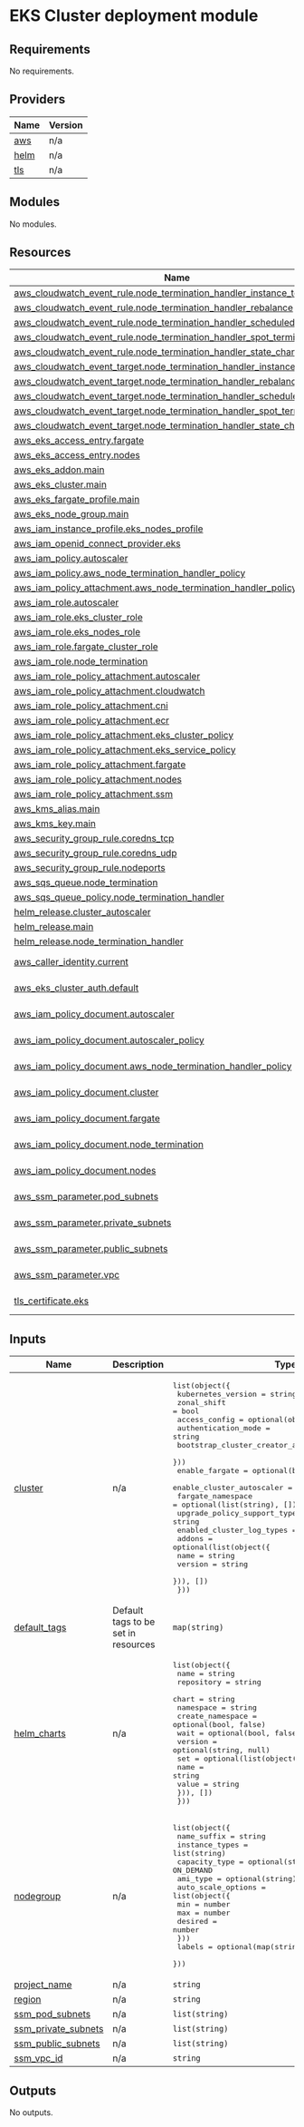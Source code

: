 # EKS Cluster deployment module

<!-- BEGIN_TF_DOCS -->
## Requirements

No requirements.

## Providers

| Name | Version |
|------|---------|
| <a name="provider_aws"></a> [aws](#provider\_aws) | n/a |
| <a name="provider_helm"></a> [helm](#provider\_helm) | n/a |
| <a name="provider_tls"></a> [tls](#provider\_tls) | n/a |

## Modules

No modules.

## Resources

| Name | Type |
|------|------|
| [aws_cloudwatch_event_rule.node_termination_handler_instance_terminate](https://registry.terraform.io/providers/hashicorp/aws/latest/docs/resources/cloudwatch_event_rule) | resource |
| [aws_cloudwatch_event_rule.node_termination_handler_rebalance](https://registry.terraform.io/providers/hashicorp/aws/latest/docs/resources/cloudwatch_event_rule) | resource |
| [aws_cloudwatch_event_rule.node_termination_handler_scheduled_change](https://registry.terraform.io/providers/hashicorp/aws/latest/docs/resources/cloudwatch_event_rule) | resource |
| [aws_cloudwatch_event_rule.node_termination_handler_spot_termination](https://registry.terraform.io/providers/hashicorp/aws/latest/docs/resources/cloudwatch_event_rule) | resource |
| [aws_cloudwatch_event_rule.node_termination_handler_state_change](https://registry.terraform.io/providers/hashicorp/aws/latest/docs/resources/cloudwatch_event_rule) | resource |
| [aws_cloudwatch_event_target.node_termination_handler_instance_terminate](https://registry.terraform.io/providers/hashicorp/aws/latest/docs/resources/cloudwatch_event_target) | resource |
| [aws_cloudwatch_event_target.node_termination_handler_rebalance](https://registry.terraform.io/providers/hashicorp/aws/latest/docs/resources/cloudwatch_event_target) | resource |
| [aws_cloudwatch_event_target.node_termination_handler_scheduled_change](https://registry.terraform.io/providers/hashicorp/aws/latest/docs/resources/cloudwatch_event_target) | resource |
| [aws_cloudwatch_event_target.node_termination_handler_spot_termination](https://registry.terraform.io/providers/hashicorp/aws/latest/docs/resources/cloudwatch_event_target) | resource |
| [aws_cloudwatch_event_target.node_termination_handler_state_change](https://registry.terraform.io/providers/hashicorp/aws/latest/docs/resources/cloudwatch_event_target) | resource |
| [aws_eks_access_entry.fargate](https://registry.terraform.io/providers/hashicorp/aws/latest/docs/resources/eks_access_entry) | resource |
| [aws_eks_access_entry.nodes](https://registry.terraform.io/providers/hashicorp/aws/latest/docs/resources/eks_access_entry) | resource |
| [aws_eks_addon.main](https://registry.terraform.io/providers/hashicorp/aws/latest/docs/resources/eks_addon) | resource |
| [aws_eks_cluster.main](https://registry.terraform.io/providers/hashicorp/aws/latest/docs/resources/eks_cluster) | resource |
| [aws_eks_fargate_profile.main](https://registry.terraform.io/providers/hashicorp/aws/latest/docs/resources/eks_fargate_profile) | resource |
| [aws_eks_node_group.main](https://registry.terraform.io/providers/hashicorp/aws/latest/docs/resources/eks_node_group) | resource |
| [aws_iam_instance_profile.eks_nodes_profile](https://registry.terraform.io/providers/hashicorp/aws/latest/docs/resources/iam_instance_profile) | resource |
| [aws_iam_openid_connect_provider.eks](https://registry.terraform.io/providers/hashicorp/aws/latest/docs/resources/iam_openid_connect_provider) | resource |
| [aws_iam_policy.autoscaler](https://registry.terraform.io/providers/hashicorp/aws/latest/docs/resources/iam_policy) | resource |
| [aws_iam_policy.aws_node_termination_handler_policy](https://registry.terraform.io/providers/hashicorp/aws/latest/docs/resources/iam_policy) | resource |
| [aws_iam_policy_attachment.aws_node_termination_handler_policy](https://registry.terraform.io/providers/hashicorp/aws/latest/docs/resources/iam_policy_attachment) | resource |
| [aws_iam_role.autoscaler](https://registry.terraform.io/providers/hashicorp/aws/latest/docs/resources/iam_role) | resource |
| [aws_iam_role.eks_cluster_role](https://registry.terraform.io/providers/hashicorp/aws/latest/docs/resources/iam_role) | resource |
| [aws_iam_role.eks_nodes_role](https://registry.terraform.io/providers/hashicorp/aws/latest/docs/resources/iam_role) | resource |
| [aws_iam_role.fargate_cluster_role](https://registry.terraform.io/providers/hashicorp/aws/latest/docs/resources/iam_role) | resource |
| [aws_iam_role.node_termination](https://registry.terraform.io/providers/hashicorp/aws/latest/docs/resources/iam_role) | resource |
| [aws_iam_role_policy_attachment.autoscaler](https://registry.terraform.io/providers/hashicorp/aws/latest/docs/resources/iam_role_policy_attachment) | resource |
| [aws_iam_role_policy_attachment.cloudwatch](https://registry.terraform.io/providers/hashicorp/aws/latest/docs/resources/iam_role_policy_attachment) | resource |
| [aws_iam_role_policy_attachment.cni](https://registry.terraform.io/providers/hashicorp/aws/latest/docs/resources/iam_role_policy_attachment) | resource |
| [aws_iam_role_policy_attachment.ecr](https://registry.terraform.io/providers/hashicorp/aws/latest/docs/resources/iam_role_policy_attachment) | resource |
| [aws_iam_role_policy_attachment.eks_cluster_policy](https://registry.terraform.io/providers/hashicorp/aws/latest/docs/resources/iam_role_policy_attachment) | resource |
| [aws_iam_role_policy_attachment.eks_service_policy](https://registry.terraform.io/providers/hashicorp/aws/latest/docs/resources/iam_role_policy_attachment) | resource |
| [aws_iam_role_policy_attachment.fargate](https://registry.terraform.io/providers/hashicorp/aws/latest/docs/resources/iam_role_policy_attachment) | resource |
| [aws_iam_role_policy_attachment.nodes](https://registry.terraform.io/providers/hashicorp/aws/latest/docs/resources/iam_role_policy_attachment) | resource |
| [aws_iam_role_policy_attachment.ssm](https://registry.terraform.io/providers/hashicorp/aws/latest/docs/resources/iam_role_policy_attachment) | resource |
| [aws_kms_alias.main](https://registry.terraform.io/providers/hashicorp/aws/latest/docs/resources/kms_alias) | resource |
| [aws_kms_key.main](https://registry.terraform.io/providers/hashicorp/aws/latest/docs/resources/kms_key) | resource |
| [aws_security_group_rule.coredns_tcp](https://registry.terraform.io/providers/hashicorp/aws/latest/docs/resources/security_group_rule) | resource |
| [aws_security_group_rule.coredns_udp](https://registry.terraform.io/providers/hashicorp/aws/latest/docs/resources/security_group_rule) | resource |
| [aws_security_group_rule.nodeports](https://registry.terraform.io/providers/hashicorp/aws/latest/docs/resources/security_group_rule) | resource |
| [aws_sqs_queue.node_termination](https://registry.terraform.io/providers/hashicorp/aws/latest/docs/resources/sqs_queue) | resource |
| [aws_sqs_queue_policy.node_termination_handler](https://registry.terraform.io/providers/hashicorp/aws/latest/docs/resources/sqs_queue_policy) | resource |
| [helm_release.cluster_autoscaler](https://registry.terraform.io/providers/hashicorp/helm/latest/docs/resources/release) | resource |
| [helm_release.main](https://registry.terraform.io/providers/hashicorp/helm/latest/docs/resources/release) | resource |
| [helm_release.node_termination_handler](https://registry.terraform.io/providers/hashicorp/helm/latest/docs/resources/release) | resource |
| [aws_caller_identity.current](https://registry.terraform.io/providers/hashicorp/aws/latest/docs/data-sources/caller_identity) | data source |
| [aws_eks_cluster_auth.default](https://registry.terraform.io/providers/hashicorp/aws/latest/docs/data-sources/eks_cluster_auth) | data source |
| [aws_iam_policy_document.autoscaler](https://registry.terraform.io/providers/hashicorp/aws/latest/docs/data-sources/iam_policy_document) | data source |
| [aws_iam_policy_document.autoscaler_policy](https://registry.terraform.io/providers/hashicorp/aws/latest/docs/data-sources/iam_policy_document) | data source |
| [aws_iam_policy_document.aws_node_termination_handler_policy](https://registry.terraform.io/providers/hashicorp/aws/latest/docs/data-sources/iam_policy_document) | data source |
| [aws_iam_policy_document.cluster](https://registry.terraform.io/providers/hashicorp/aws/latest/docs/data-sources/iam_policy_document) | data source |
| [aws_iam_policy_document.fargate](https://registry.terraform.io/providers/hashicorp/aws/latest/docs/data-sources/iam_policy_document) | data source |
| [aws_iam_policy_document.node_termination](https://registry.terraform.io/providers/hashicorp/aws/latest/docs/data-sources/iam_policy_document) | data source |
| [aws_iam_policy_document.nodes](https://registry.terraform.io/providers/hashicorp/aws/latest/docs/data-sources/iam_policy_document) | data source |
| [aws_ssm_parameter.pod_subnets](https://registry.terraform.io/providers/hashicorp/aws/latest/docs/data-sources/ssm_parameter) | data source |
| [aws_ssm_parameter.private_subnets](https://registry.terraform.io/providers/hashicorp/aws/latest/docs/data-sources/ssm_parameter) | data source |
| [aws_ssm_parameter.public_subnets](https://registry.terraform.io/providers/hashicorp/aws/latest/docs/data-sources/ssm_parameter) | data source |
| [aws_ssm_parameter.vpc](https://registry.terraform.io/providers/hashicorp/aws/latest/docs/data-sources/ssm_parameter) | data source |
| [tls_certificate.eks](https://registry.terraform.io/providers/hashicorp/tls/latest/docs/data-sources/certificate) | data source |

## Inputs

| Name | Description | Type | Default | Required |
|------|-------------|------|---------|:--------:|
| <a name="input_cluster"></a> [cluster](#input\_cluster) | n/a | <pre>list(object({<br/>    kubernetes_version = string<br/>    zonal_shift        = bool<br/>    access_config = optional(object({<br/>      authentication_mode                         = string<br/>      bootstrap_cluster_creator_admin_permissions = bool<br/>    }))<br/>    enable_fargate = optional(bool, false)<br/>    enable_cluster_autoscaler = optional(bool, false)<br/>    fargate_namespace = optional(list(string), [])<br/>    upgrade_policy_support_type = string<br/>    enabled_cluster_log_types   = list(string)<br/>    addons = optional(list(object({<br/>      name    = string<br/>      version = string<br/>    })), [])<br/>  }))</pre> | n/a | yes |
| <a name="input_default_tags"></a> [default\_tags](#input\_default\_tags) | Default tags to be set in resources | `map(string)` | n/a | yes |
| <a name="input_helm_charts"></a> [helm\_charts](#input\_helm\_charts) | n/a | <pre>list(object({<br/>    name             = string<br/>    repository       = string<br/>    chart            = string<br/>    namespace        = string<br/>    create_namespace = optional(bool, false)<br/>    wait             = optional(bool, false)<br/>    version          = optional(string, null)<br/>    set = optional(list(object({<br/>      name  = string<br/>      value = string<br/>    })), [])<br/>  }))</pre> | `[]` | no |
| <a name="input_nodegroup"></a> [nodegroup](#input\_nodegroup) | n/a | <pre>list(object({<br/>    name_suffix      = string<br/>    instance_types  = list(string)<br/>    capacity_type   = optional(string, "SPOT") # or ON_DEMAND<br/>    ami_type       = optional(string)<br/>    auto_scale_options = list(object({<br/>      min     = number<br/>      max     = number<br/>      desired = number<br/>    }))<br/>    labels = optional(map(string), {})<br/>  }))</pre> | n/a | yes |
| <a name="input_project_name"></a> [project\_name](#input\_project\_name) | n/a | `string` | n/a | yes |
| <a name="input_region"></a> [region](#input\_region) | n/a | `string` | n/a | yes |
| <a name="input_ssm_pod_subnets"></a> [ssm\_pod\_subnets](#input\_ssm\_pod\_subnets) | n/a | `list(string)` | n/a | yes |
| <a name="input_ssm_private_subnets"></a> [ssm\_private\_subnets](#input\_ssm\_private\_subnets) | n/a | `list(string)` | n/a | yes |
| <a name="input_ssm_public_subnets"></a> [ssm\_public\_subnets](#input\_ssm\_public\_subnets) | n/a | `list(string)` | n/a | yes |
| <a name="input_ssm_vpc_id"></a> [ssm\_vpc\_id](#input\_ssm\_vpc\_id) | n/a | `string` | n/a | yes |

## Outputs

No outputs.
<!-- END_TF_DOCS -->